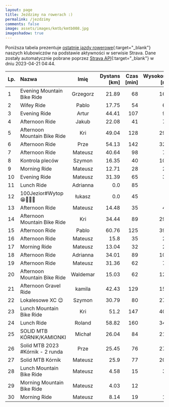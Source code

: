 ```yaml
---
layout: page
title: Jeździmy na rowerach :)
permalink: /jezdzimy
comments: false
image: assets/images/kmtb/kmtb008.jpg
imageshadow: true
---
```


Poniższa tabela prezentuje [ostatnie jazdy rowerowe](https://www.strava.com/clubs/336381){:target="_blank"} naszych klubowiczów na podstawie aktywności w serwisie Strava. Dane zostały automatycznie pobrane poprzez [Strava API](https://developers.strava.com/docs/reference/#api-Clubs-getClubActivitiesById){:target="_blank"} w dniu 2023-04-21 04:44.

Lp. | Nazwa | Imię | Dystans [km] | Czas [min] | Wysokość [m]
:--- | :--- | :---: | ---: | ---: | ---:
1|Evening Mountain Bike Ride|Grzegorz|21.89|68|161
2|Wifey Ride|Pablo|17.75|54|65
3|Evening Ride|Artur|44.41|107|97
4|Afternoon Ride|Jakub|22.08|41|74
5|Afternoon Mountain Bike Ride|Kri|49.04|128|292
6|Afternoon Ride|Prze|54.13|142|322
7|Afternoon Ride|Mateusz|40.64|98|73
8|Kontrola pleców |Szymon|16.35|40|107
9|Morning Ride|Mateusz|12.71|28|22
10|Evening Ride|Mateusz|31.39|65|35
11|Lunch Ride|Adrianna|0.0|85|
12|100Jezior#Wytop😁🌊🚣‍♂️|łukasz|0.0|45|
13|Afternoon Ride|Mateusz|14.48|35|44
14|Afternoon Mountain Bike Ride|Kri|34.44|89|291
15|Afternoon Ride|Pablo|60.76|125|398
16|Afternoon Ride|Mateusz|15.8|35|26
17|Morning Ride|Mateusz|13.04|32|29
18|Afternoon Ride|Adrianna|34.01|89|103
19|Afternoon Ride|Mateusz|31.36|62|74
20|Afternoon Mountain Bike Ride|Waldemar|15.03|62|120
21|Afternoon Gravel Ride|kamila|42.43|129|150
22|Lokalesowe XC 😉|Szymon|30.79|80|272
23|Lunch Mountain Bike Ride|Kri|51.2|147|400
24|Lunch Ride|Roland|58.82|160|346
25|SOLID MTB KÓRNIK/KAMIONKI |Michał|26.04|84|212
26|Solid MTB 2023 #Kórnik - 2 runda|Prze|25.45|76|275
27|Solid MTB Kórnik |Mateusz|25.9|77|202
28|Lunch Mountain Bike Ride|Mateusz|4.58|15|30
29|Morning Mountain Bike Ride|Mateusz|4.03|12|5
30|Morning Ride|Mateusz|8.14|19|12
